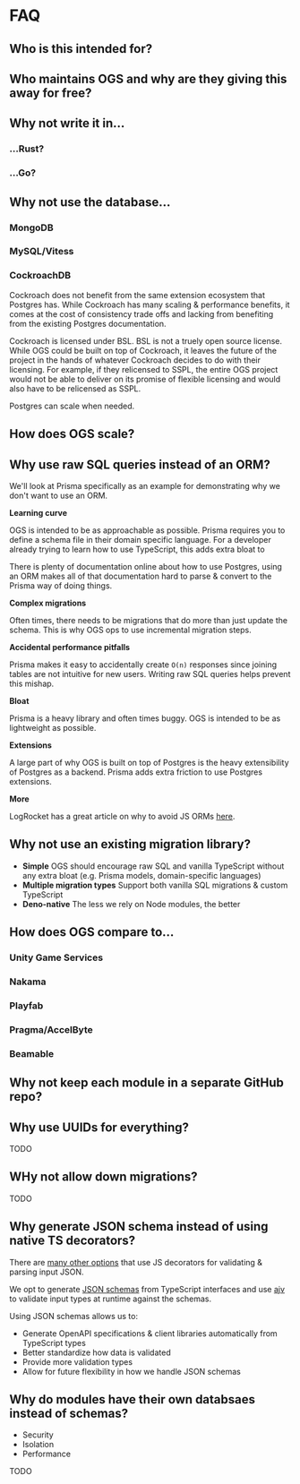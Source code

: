 # FAQ

## Who is this intended for?

## Who maintains OGS and why are they giving this away for free?

## Why not write it in...

### ...Rust?

### ...Go?

## Why not use the database...

### MongoDB

### MySQL/Vitess

### CockroachDB

Cockroach does not benefit from the same extension ecosystem that Postgres has. While Cockroach has many scaling & performance benefits, it comes at the cost of consistency trade offs and lacking from benefiting from the existing Postgres documentation.

Cockroach is licensed under BSL. BSL is not a truely open source license. While OGS could be built on top of Cockroach, it leaves the future of the project in the hands of whatever Cockroach decides to do with their licensing. For example, if they relicensed to SSPL, the entire OGS project would not be able to deliver on its promise of flexible licensing and would also have to be relicensed as SSPL.

Postgres can scale when needed.

## How does OGS scale?

## Why use raw SQL queries instead of an ORM?

We'll look at Prisma specifically as an example for demonstrating why we don't want to use an ORM.

**Learning curve**

OGS is intended to be as approachable as possible. Prisma requires you to define a schema file in their domain specific language. For a developer already trying to learn how to use TypeScript, this adds extra bloat to 

There is plenty of documentation online about how to use Postgres, using an ORM makes all of that documentation hard to parse & convert to the Prisma way of doing things.

**Complex migrations**

Often times, there needs to be migrations that do more than just update the schema. This is why OGS ops to use incremental migration steps.

**Accidental performance pitfalls**

Prisma makes it easy to accidentally create `O(n)` responses since joining tables are not intuitive for new users. Writing raw SQL queries helps prevent this mishap.

**Bloat**

Prisma is a heavy library and often times buggy. OGS is intended to be as lightweight as possible.

**Extensions**

A large part of why OGS is built on top of Postgres is the heavy extensibility of Postgres as a backend. Prisma adds extra friction to use Postgres extensions.

**More**

LogRocket has a great article on why to avoid JS ORMs [here](https://blog.logrocket.com/node-js-orms-why-shouldnt-use/).

## Why not use an existing migration library?

- **Simple** OGS should encourage raw SQL and vanilla TypeScript without any extra bloat (e.g. Prisma models, domain-specific languages)
- **Multiple migration types** Support both vanilla SQL migrations & custom TypeScript
- **Deno-native** The less we rely on Node modules, the better

## How does OGS compare to...

### Unity Game Services

### Nakama

### Playfab

### Pragma/AccelByte

### Beamable

## Why not keep each module in a separate GitHub repo?

## Why use UUIDs for everything?

TODO

## WHy not allow down migrations?

TODO

## Why generate JSON schema instead of using native TS decorators?

There are [many other options](https://stackoverflow.com/questions/33800497/check-if-an-object-implements-an-interface-at-runtime-with-typescript) that use JS decorators for validating & parsing input JSON.

We opt to generate [JSON schemas](https://json-schema.org/) from TypeScript interfaces and use [ajv](https://www.npmjs.com/package/ajv) to validate input types at runtime against the schemas.

Using JSON schemas allows us to:

- Generate OpenAPI specifications & client libraries automatically from TypeScript types
- Better standardize how data is validated
- Provide more validation types
- Allow for future flexibility in how we handle JSON schemas

## Why do modules have their own databsaes instead of schemas?

- Security
- Isolation
- Performance

TODO

